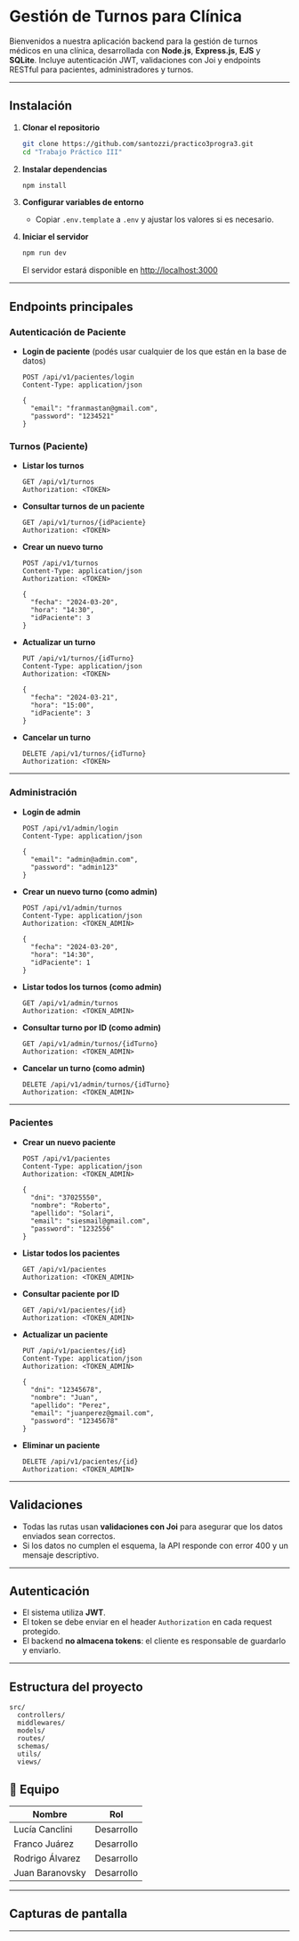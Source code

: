 # Gestión de Turnos para Clínica

Bienvenidos a nuestra aplicación backend para la gestión de turnos médicos en una clínica, desarrollada con **Node.js**, **Express.js**, **EJS** y **SQLite**. Incluye autenticación JWT, validaciones con Joi y endpoints RESTful para pacientes, administradores y turnos.

---

## Instalación

1. **Clonar el repositorio**
   ```sh
   git clone https://github.com/santozzi/practico3progra3.git
   cd "Trabajo Práctico III"
   ```

2. **Instalar dependencias**
   ```sh
   npm install
   ```

3. **Configurar variables de entorno**
   - Copiar `.env.template` a `.env` y ajustar los valores si es necesario.

4. **Iniciar el servidor**
   ```sh
   npm run dev
   ```
   El servidor estará disponible en [http://localhost:3000](http://localhost:3000)

---

## Endpoints principales

### Autenticación de Paciente

- **Login de paciente**
(podés usar cualquier de los que están en la base de datos)
  ```http
  POST /api/v1/pacientes/login
  Content-Type: application/json

  {
    "email": "franmastan@gmail.com",
    "password": "1234521"
  }
  ```

### Turnos (Paciente)

- **Listar los turnos**
  ```http
  GET /api/v1/turnos
  Authorization: <TOKEN>
  ```

- **Consultar turnos de un paciente**
  ```http
  GET /api/v1/turnos/{idPaciente}
  Authorization: <TOKEN>
  ```

- **Crear un nuevo turno**
  ```http
  POST /api/v1/turnos
  Content-Type: application/json
  Authorization: <TOKEN>

  {
    "fecha": "2024-03-20",
    "hora": "14:30",
    "idPaciente": 3
  }
  ```

- **Actualizar un turno**
  ```http
  PUT /api/v1/turnos/{idTurno}
  Content-Type: application/json
  Authorization: <TOKEN>

  {
    "fecha": "2024-03-21",
    "hora": "15:00",
    "idPaciente": 3
  }
  ```

- **Cancelar un turno**
  ```http
  DELETE /api/v1/turnos/{idTurno}
  Authorization: <TOKEN>
  ```

---

### Administración

- **Login de admin**
  ```http
  POST /api/v1/admin/login
  Content-Type: application/json

  {
    "email": "admin@admin.com",
    "password": "admin123"
  }
  ```

- **Crear un nuevo turno (como admin)**
  ```http
  POST /api/v1/admin/turnos
  Content-Type: application/json
  Authorization: <TOKEN_ADMIN>

  {
    "fecha": "2024-03-20",
    "hora": "14:30",
    "idPaciente": 1
  }
  ```

- **Listar todos los turnos (como admin)**
  ```http
  GET /api/v1/admin/turnos
  Authorization: <TOKEN_ADMIN>
  ```

- **Consultar turno por ID (como admin)**
  ```http
  GET /api/v1/admin/turnos/{idTurno}
  Authorization: <TOKEN_ADMIN>
  ```

- **Cancelar un turno (como admin)**
  ```http
  DELETE /api/v1/admin/turnos/{idTurno}
  Authorization: <TOKEN_ADMIN>
  ```

---

### Pacientes

- **Crear un nuevo paciente**
  ```http
  POST /api/v1/pacientes
  Content-Type: application/json
  Authorization: <TOKEN_ADMIN>

  {
    "dni": "37025550",
    "nombre": "Roberto",
    "apellido": "Solari",
    "email": "siesmail@gmail.com",
    "password": "1232556"
  }
  ```

- **Listar todos los pacientes**
  ```http
  GET /api/v1/pacientes
  Authorization: <TOKEN_ADMIN>
  ```

- **Consultar paciente por ID**
  ```http
  GET /api/v1/pacientes/{id}
  Authorization: <TOKEN_ADMIN>
  ```

- **Actualizar un paciente**
  ```http
  PUT /api/v1/pacientes/{id}
  Content-Type: application/json
  Authorization: <TOKEN_ADMIN>

  {
    "dni": "12345678",
    "nombre": "Juan",
    "apellido": "Perez",
    "email": "juanperez@gmail.com",
    "password": "12345678"
  }
  ```

- **Eliminar un paciente**
  ```http
  DELETE /api/v1/pacientes/{id}
  Authorization: <TOKEN_ADMIN>
  ```

---

## Validaciones

- Todas las rutas usan **validaciones con Joi** para asegurar que los datos enviados sean correctos.
- Si los datos no cumplen el esquema, la API responde con error 400 y un mensaje descriptivo.

---

## Autenticación

- El sistema utiliza **JWT**.
- El token se debe enviar en el header `Authorization` en cada request protegido.
- El backend **no almacena tokens**: el cliente es responsable de guardarlo y enviarlo.

---

## Estructura del proyecto

```
src/
  controllers/
  middlewares/
  models/
  routes/
  schemas/
  utils/
  views/
```


## 👥 Equipo  
| Nombre               | Rol          |  
|----------------------|--------------|  
| Lucía Canclini       | Desarrollo   |  
| Franco Juárez        | Desarrollo   |  
| Rodrigo Álvarez      | Desarrollo   |  
| Juan Baranovsky      | Desarrollo   |  


---

## Capturas de pantalla



---


